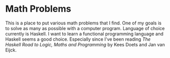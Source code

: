 # Math Problems

This is a place to put various math problems that I find. One of my goals is to solve as many as possible with a computer program. Language of choice currently is Haskell. I want to learn a functional programming language and Haskell seems a good choice. Especially since I've been reading *The Haskell Road to Logic, Maths and Programming* by Kees Doets and Jan van Eijck. 
